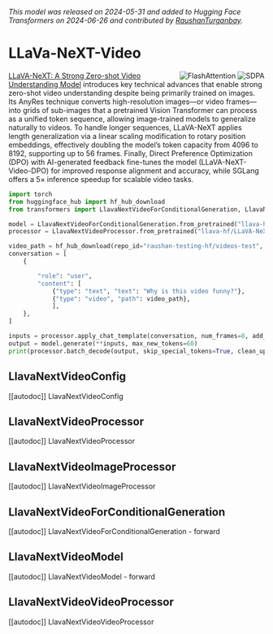 <!--Copyright 2024 The HuggingFace Team. All rights reserved.

Licensed under the Apache License, Version 2.0 (the "License"); you may not use this file except in compliance with
the License. You may obtain a copy of the License at

http://www.apache.org/licenses/LICENSE-2.0

Unless required by applicable law or agreed to in writing, software distributed under the License is distributed on
an "AS IS" BASIS, WITHOUT WARRANTIES OR CONDITIONS OF ANY KIND, either express or implied. See the License for the
specific language governing permissions and limitations under the License.

⚠️ Note that this file is in Markdown but contain specific syntax for our doc-builder (similar to MDX) that may not be
rendered properly in your Markdown viewer.

-->
*This model was released on 2024-05-31 and added to Hugging Face Transformers on 2024-06-26 and contributed by [RaushanTurganbay](https://huggingface.co/RaushanTurganbay).*

# LLaVa-NeXT-Video

<div style="float: right;">
    <div class="flex flex-wrap space-x-1">
        <img alt="FlashAttention" src="https://img.shields.io/badge/%E2%9A%A1%EF%B8%8E%20FlashAttention-eae0c8?style=flat">
        <img alt="SDPA" src="https://img.shields.io/badge/SDPA-DE3412?style=flat&logo=pytorch&logoColor=white">
    </div>
</div>

[LLaVA-NeXT: A Strong Zero-shot Video Understanding Model](https://llava-vl.github.io/blog/2024-04-30-llava-next-video/) introduces key technical advances that enable strong zero-shot video understanding despite being primarily trained on images. Its AnyRes technique converts high-resolution images—or video frames—into grids of sub-images that a pretrained Vision Transformer can process as a unified token sequence, allowing image-trained models to generalize naturally to videos. To handle longer sequences, LLaVA-NeXT applies length generalization via a linear scaling modification to rotary position embeddings, effectively doubling the model’s token capacity from 4096 to 8192, supporting up to 56 frames. Finally, Direct Preference Optimization (DPO) with AI-generated feedback fine-tunes the model (LLaVA-NeXT-Video-DPO) for improved response alignment and accuracy, while SGLang offers a 5× inference speedup for scalable video tasks.

<hfoptions id="usage">
<hfoption id="LlavaNextVideoForConditionalGeneration">

```py
import torch
from huggingface_hub import hf_hub_download
from transformers import LlavaNextVideoForConditionalGeneration, LlavaNextVideoProcessor

model = LlavaNextVideoForConditionalGeneration.from_pretrained("llava-hf/LLaVA-NeXT-Video-7B-hf", dtype="auto")
processor = LlavaNextVideoProcessor.from_pretrained("llava-hf/LLaVA-NeXT-Video-7B-hf")

video_path = hf_hub_download(repo_id="raushan-testing-hf/videos-test", filename="sample_demo_1.mp4", repo_type="dataset")
conversation = [
    {

        "role": "user",
        "content": [
            {"type": "text", "text": "Why is this video funny?"},
            {"type": "video", "path": video_path},
            ],
    },
]

inputs = processor.apply_chat_template(conversation, num_frames=8, add_generation_prompt=True, tokenize=True, return_dict=True, return_tensors="pt")
output = model.generate(**inputs, max_new_tokens=60)
print(processor.batch_decode(output, skip_special_tokens=True, clean_up_tokenization_spaces=True))
```

</hfoption>
</hfoptions>

## LlavaNextVideoConfig

[[autodoc]] LlavaNextVideoConfig

## LlavaNextVideoProcessor

[[autodoc]] LlavaNextVideoProcessor

## LlavaNextVideoImageProcessor

[[autodoc]] LlavaNextVideoImageProcessor

## LlavaNextVideoForConditionalGeneration

[[autodoc]] LlavaNextVideoForConditionalGeneration
    - forward

## LlavaNextVideoModel

[[autodoc]] LlavaNextVideoModel
    - forward

## LlavaNextVideoVideoProcessor

[[autodoc]] LlavaNextVideoVideoProcessor
